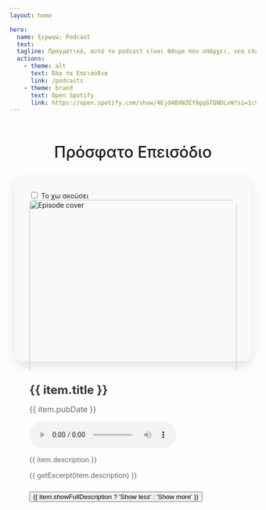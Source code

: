 ```yaml
---
layout: home

hero:
  name: ξερωγώ; Podcast
  text: 
  tagline: Πραγματικά, αυτό το podcast είναι θάυμα που υπάρχει, νεα επεισόδια κάθε 1 με 2 εβδομάδες.
  actions:
    - theme: alt
      text: Όλα τα Επεισόδια
      link: /podcasts
    - theme: brand
      text: Open Spotify
      link: https://open.spotify.com/show/4Ejd4BXN2EY8gqGTQNDLvW?si=1c95d71826884500
---
```

<div class="container">
<h1 style="font-size:24pt;font-weight:500;margin-bottom:0.6em;">Πρόσφατο Επεισόδιο</h1>
</div>
<div class="container">
    <div class="episode" v-for="item in items" :id="item.guid" :key="item.guid" v-bind:class="{ listened: !item.listened }">
      <div class="column">
        <input type="checkbox" v-model="item.listened" @change="markAsListened(item)" /> Το χω ακούσει
        <img class="cover-image" :src="item.image" alt="Episode cover" />
      </div>
      <div class="column">
        <h2 class="episode-title">{{ item.title }}</h2>
        <p class="episode-pubDate">{{ item.pubDate }}</p>
        <audio ref="audioel" controls @timeupdate="updateTimeStamp(item, $event)" @ended="checkAudioEnd(item)">
          <source :src="item.audio" type="audio/mpeg">
          Your browser does not support the audio element.
        </audio>
        <p class="episode-description" v-if="item.showFullDescription">{{ item.description }}</p>
        <p class="episode-description" v-else>{{ getExcerpt(item.description) }}</p>
        <button @click="toggleDescription(item)" class="show-more-button">{{ item.showFullDescription ? 'Show less' : 'Show more' }}</button>
      </div>
    </div>
  </div>

  
<script setup>
import { ref, onMounted, nextTick } from 'vue'
import VueCookies from 'vue-cookies';
import axios from 'axios';
const items = ref([])
const count = ref(0)
const audioel = ref(null);

function showItems(){
    console.log(items)
}

function updateTimeStamp(item, event) {
    const time = event.target.currentTime;
    console.log(time)
    VueCookies.set(item.guid+'time', time, '365d');
}

function getExcerpt(description) {
    const maxLength = 100;
    return description.length > maxLength ? description.slice(0, maxLength) + '...' : description;
}
function toggleDescription(item) {
    item.showFullDescription = !item.showFullDescription;
}

function markAsListened(episode) {
    episode.listened = true;
    VueCookies.set(episode.guid, true, '365d'); // Set the cookie to expire in 1 day
}

function checkListenedStatus(guid) {
    return VueCookies.get(guid);
}

function checkAudioEnd(guid) {
    console.log('Ended')
    VueCookies.remove(guid+'time');
    this.markAsListened(guid);
}

onMounted(async ()=>{
    const response = await axios.get('/feed/index.xml');

    const xmlData = response.data;
    const parser = new DOMParser();
    const xmlDoc = parser.parseFromString(xmlData, "text/xml");
    const xmlItems = xmlDoc.getElementsByTagName("item");


    const xmlItem = xmlItems[xmlItems.length-1];
    const title = xmlItem.getElementsByTagName('title')[0].textContent;
    const description = xmlItem.getElementsByTagName('description')[0].textContent;
    const pubDate = xmlItem.getElementsByTagName('pubDate')[0].textContent;
    const image = xmlItem.getElementsByTagName('itunes:image')[0].getAttribute('href');
    const audio = xmlItem.getElementsByTagName('enclosure')[0].getAttribute('url');
    const guid = xmlItem.getElementsByTagName('guid')[0].textContent;
    
    items.value.push({ title, description, pubDate,
      image, guid, audio, showFullDescription:false,
      listened: checkListenedStatus(guid)
    });
    
    await nextTick(()=>{
        items.value.forEach(item => {
          console.log(audioel.value[0].currentTime);
          let savedTime = VueCookies.get(item.guid+'time');
          console.log(savedTime)
          if (savedTime) {
             audioel.value[0].currentTime = savedTime;
          }
      });
    })
})
</script>




<style scoped>
.container {
  display: flex;
  flex-wrap: wrap;
 
  justify-content: center;
}

.episode {
  background-color: #f9f9f9;
   max-width: 700px;
  margin: 10px;
  padding: 20px;
  border-radius: 15px;
  box-shadow: 0 10px 20px rgba(0, 0, 0, 0.1);
  display: flex;
  flex-wrap: wrap;
}

.column {
  flex: 1;
  padding: 10px;
}

.cover-image {
  width: 100%;
  border-radius: 10px;
}

.episode-title {
  margin: 15px 0;
  color: #333;
  font-size: 24px;
}

.episode-pubDate {
  margin: 15px 0;
  color: #666;
  font-size: 16px;
}

.episode-description {
  margin: 15px 0;
  color: #666;
  font-size: 14px;
}

.show-more-button {
  margin-top: 10px;
}


.listened {
  box-shadow: 0 0 3px rgba(0, 255, 0, 0.2), 0 0 6px rgba(0, 255, 0, 0.2), 0 0 9px rgba(0, 255, 0, 0.2), 0 0 12px rgba(0, 255, 0, 0.2), 0 0 15px rgba(0, 255, 0, 0.2);
}
</style>

